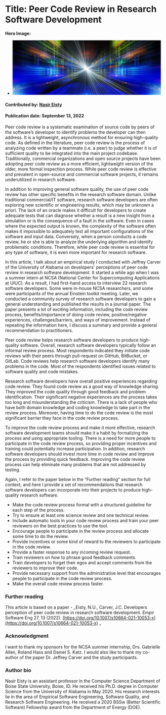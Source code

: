# Title: Peer Code Review in Research Software Development

**Hero Image:**

- <img src='../../images/computing-abstraction.jpg' />

#### Contributed by: [Nasir Eisty](https://github.com/neisty)

#### Publication date: September 13, 2022

Peer code review is a systematic examination of source code by peers of the software’s developer to identify problems the developer can then address. It is a lightweight, asynchronous method for ensuring high-quality code. As defined in the literature, peer code review is the process of analyzing code written by a teammate (i.e. a peer) to judge whether it is of sufficient quality to be integrated into the main project codebase. Traditionally, commercial organizations and open source projects have been adopting peer code review as a more efficient, lightweight version of the older, more formal inspection process. While peer code review is effective and prevalent in open-source and commercial software projects, it remains underutilized in research software.

In addition to improving general software quality, the use of peer code review has other specific benefits in the research software domain. Unlike traditional commercial/IT software, research software developers are often exploring new scientific or engineering results, which may be unknown a priori. The lack of an oracle makes it difficult for developers to create adequate tests that can diagnose whether a result is a new insight from a simulation or is the consequence of a fault in the software. Even in cases where the expected output is known, the complexity of the software often makes it impossible to adequately test all important configurations of the software and input data. Conversely, when a person conducts a code review, he or she is able to analyze the underlying algorithm and identify problematic conditions. Therefore, while peer code review is essential for any type of software, it is even more important for research software.

In this article, I talk about an empirical study I conducted with Jeffrey Carver of the University of Alabama on developers' perceptions of peer code review in research software development. It started a while ago when I was a summer intern at NCSA (National Center for Supercomputing Applications at UIUC). As a result, I had first-hand access to interview 22 research software developers. Some were in-house NCSA researchers, and some were participants of the annual Einstein toolkit meeting. Later, we conducted a community survey of research software developers to gain a general understanding and published the results in a journal paper. The paper presents a lot of exciting information, including the code review process, benefits/importance of doing code review, positive/negative experiences, challenges/barriers, and ways of improvement. Instead of repeating the information here, I discuss a summary and provide a general recommendation to practitioners. 

Peer code review helps research software developers to produce high-quality software. Overall, research software developers typically follow an informal review process. Most respondents indicated they initiate code reviews with their peers through pull-request on GitHub, BitBucket, or GitLab. Code reviews help research software developers identify many problems in the code. Most of the respondents identified issues related to software quality and code mistakes.

Research software developers have overall positive experiences regarding code review. They found code review as a good way of knowledge sharing. They improved the code quality through good feedback and problem identification. Their significant negative experiences are the process takes too long and misunderstanding the criticism. There is a lack of people who have both domain knowledge and coding knowledge to take part in the review process. Moreover, having time to do the code review is the most significant barrier they face in the code review process.

To improve the code review process and make it more effective, research software development teams should make it a habit by formalizing the process and using appropriate tooling. There is a need for more people to participate in the code review process, so providing proper incentives and training could potentially increase participation. In addition, research software developers should invest more time in code review and improve the process by providing quick feedback. Improving the code review process can help eliminate many problems that are not addressed by testing.

Again, I refer to the paper below in the “Further reading” section for full context, and here I provide a set of recommendations that research software developers can incorporate into their projects to produce high-quality research software.

* Make the code review process formal with a structured guideline for each step of the process.
* Try to ensure at least one science review and one technical review.
* Include automatic tools in your code review process and train your peer reviewers on the best practices to use the tool.
* Encourage people to participate in the review process and allocate some time to do the review.
* Provide incentives or some kind of reward to the reviewers to participate in the code review.
* Provide a faster response to any incoming review request.
* Train reviewers on how to phrase good feedback comments.
* Train developers to forget their egos and accept comments from the reviewers to improve their code.
* Provide necessary support from the administrative level that encourages people to participate in the code review process.
* Make the overall code review process faster.

### Further reading

This article is based on a paper - _Eisty, N.U., Carver, J.C. Developers perception of peer code review in research software development. Empir Software Eng 27, 13 (2022). [https://doi.org/10.1007/s10664-021-10053-x](https://doi.org/10.1007/s10664-021-10053-x) _

### Acknowledgment

I want to thank my sponsors for the NCSA summer internship, Drs. Gabrielle Allen, Roland Hass and Daniel S. Katz. I would also like to thank my co-author of the paper Dr. Jeffrey Carver and the study participants.

### Author bio

Nasir Eisty is an assistant professor in the Computer Science Department of Boise State University, Boise, ID. He received his Ph.D. degree in Computer Science from the University of Alabama in May 2020. His research interests lie in the area of Empirical Software Engineering, Software Quality, and Research Software Engineering. He received a 2020 BSSw (Better Scientific Software) Fellowship award from the Department of Energy (DOE).

<!---
Publish: yes
Topics: peer code review
--->
